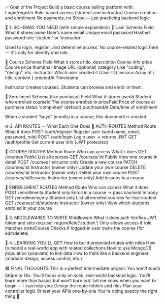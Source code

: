 ✅ Goal of the Project
Build a basic course selling platform with:
Login/register
Role-based access (student and instructor)
Course creation and enrollment
No payments, no Stripe — just practicing backend logic

🔑 1. SCHEMAS YOU NEED (with simple explanation)
👤 User Schema
Field	What it stores
name	User’s name
email	Unique email
password	Hashed password
role	'student' or 'instructor'

Used to login, register, and determine access.
No course-related logic here — it's only for identity and role.

📘 Course Schema
Field	What it stores
title, description	Course info
price	Course price
thumbnail	Image URL (optional)
category	Like "coding", "design", etc.
instructor	Which user created it (User ID)
lessons	Array of { title, content }
createdAt	Timestamp

Instructor creates courses. Students can browse and enroll in them.

🛒 Enrollment Schema (like purchase)
Field	What it stores
userId	Student who enrolled
courseId	The course enrolled in
pricePaid	Price of course at purchase
status	'completed' (default)
purchasedAt	Date/time of enrollment

When a student “buys” (enrolls) in a course, this document is created.

🌐 2. API ROUTES — What Each One Does
🔐 AUTH ROUTES
Method	Route	        What it does
POST	/auth/register	 Register user (send name, email, password, role)
POST	/auth/login	     Login user → returns JWT
GET	/auth/profile	     Get current user info (JWT protected)

📘 COURSE ROUTES
Method	Route	Who can access	          What it does
GET	/courses	    Public	              List all courses
GET	/courses/:id	Public	              View one course in detail
POST	/courses	Instructor            only Create a new course
PATCH	/courses/:id	Instructor (owner only)	Update your own course
DELETE	/courses/:id	Instructor (owner only)	Delete your own course
POST	/courses/:id/lessons	Instructor (owner only)	Add lessons to a course

🛒 ENROLLMENT ROUTES
Method	Route	Who can access	What it does
POST	/enrollments	Student only	Enroll in a course → pass courseId in body
GET	/enrollments/my	Student only	List all enrolled courses for that student
GET	/courses/:id/students	Instructor (owner only)	View which students enrolled in your course

🧱 3. MIDDLEWARES TO WRITE
Middleware	What it does
auth	Verifies JWT token and sets req.user
requireRole('student')	Only allows access if role matches
ownsCourse	Checks if logged-in user owns the course (for edit/delete)

🎯 4. LEARNING YOU'LL GET
How to build protected routes with roles
How to model a real-world app with related collections
How to use MongoDB population (populate) to link data
How to think like a backend engineer (modular design, access control, etc.)

🟩 FINAL THOUGHTS
This is a perfect intermediate project:
You won't touch Stripe or UIs.
You’ll focus only on solid, real-world backend logic.
You'll learn more than basics but won’t burn out.
Let me know when you want to begin — I can help you:
Design the route folders and files
Plan your controller logic
Or test your APIs one-by-one
You're doing exactly the right thing 👏









